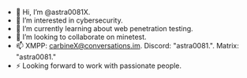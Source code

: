 - 👋 Hi, I’m @astra0081X.
- 👀 I’m interested in cybersecurity.
- 🌱 I’m currently learning about web penetration testing.
- 💞️ I’m looking to collaborate on minetest.
- 📫 XMPP: carbineX@conversations.im. Discord: "astra0081.". Matrix: "astra0081."
- ⚡ Looking forward to work with passionate people.

